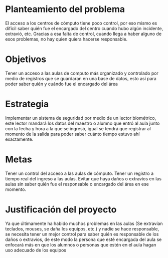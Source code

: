 # Planteamiento del problema
El acceso a los centros de cómputo tiene poco control, por eso mismo es difícil
saber quién fue el encargado del centro cuando hubo algún incidente, extravió,
etc.
Gracias a esa falta de control, cuando llega a haber alguno de esos problemas, no
hay quien quiera hacerse responsable.

# Objetivos
Tener un acceso a las aulas de computo más organizado y controlado por medio
de registros que se guardaran en una base de datos, esto así para poder saber
quién y cuándo fue el encargado del área

# Estrategia
Implementar un sistema de seguridad por medio de un lector biométrico, este
lector mandará los datos del maestro o alumno que entró al aula junto con la fecha
y hora a la que se ingresó, igual se tendrá que registrar al momento de la salida
para poder saber cuánto tiempo estuvo ahí exactamente.

# Metas
Tener un control del acceso a las aulas de cómputo.
Tener un registro a tiempo real del ingreso a las aulas.
Evitar que haya daños o extravíos en las aulas sin saber quién fue el responsable
o encargado del área en ese momento.

# Justificación del proyecto
Ya que últimamente ha habido muchos problemas en las aulas (Se extravían
teclados, mouses, se daña los equipos, etc.) y nadie se hace responsable, se
necesita tener un mejor control para saber quién es responsable de los daños o
extravíos, de este modo la persona que esté encargada del aula se enfocará más
en que los alumnos o personas que estén en el aula hagan uso adecuado de los
equipos
